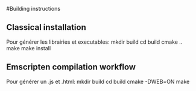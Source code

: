 #Building instructions

## Classical installation
Pour générer les librairies et executables:
    mkdir build
    cd build
    cmake ..
    make
    make install
    
## Emscripten compilation workflow
Pour générer un .js et .html:
    mkdir build
    cd build
    cmake -DWEB=ON
    make